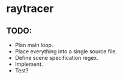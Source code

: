 # raytracer

## TODO:

- Plan main loop.
- Place everything into a single source file.
- Define scene specification regex.
- Implement.
- Test?
